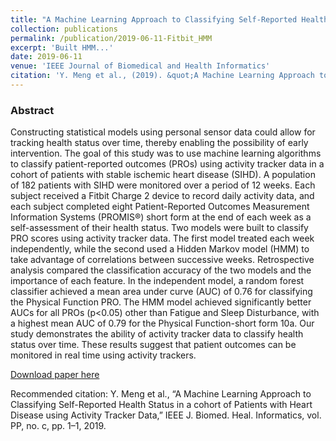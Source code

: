 ```yaml
---
title: "A Machine Learning Approach to Classifying Self-Reported Health Status in a cohort of Patients with Heart Disease using Activity Tracker Data"
collection: publications
permalink: /publication/2019-06-11-Fitbit_HMM
excerpt: 'Built HMM...'
date: 2019-06-11
venue: 'IEEE Journal of Biomedical and Health Informatics'
citation: 'Y. Meng et al., (2019). &quot;A Machine Learning Approach to Classifying Self-Reported Health Status in a cohort of Patients with Heart Disease using Activity Tracker Data.&quot; <i>IEEE Journal of Biomedical and Health Informatics</i>.'
---
```

### Abstract
Constructing statistical models using personal sensor data could allow for tracking health status over time, thereby enabling the possibility of early intervention. The goal of this study was to use machine learning algorithms to classify patient-reported outcomes (PROs) using activity tracker data in a cohort of patients with stable ischemic heart disease (SIHD). A population of 182 patients with SIHD were monitored over a period of 12 weeks. Each subject received a Fitbit Charge 2 device to record daily activity data, and each subject completed eight Patient-Reported Outcomes Measurement Information Systems (PROMIS®) short form at the end of each week as a self-assessment of their health status. Two models were built to classify PRO scores using activity tracker data. The first model treated each week independently, while the second used a Hidden Markov model (HMM) to take advantage of correlations between successive weeks. Retrospective analysis compared the classification accuracy of the two models and the importance of each feature. In the independent model, a random forest classifier achieved a mean area under curve (AUC) of 0.76 for classifying the Physical Function PRO. The HMM model achieved significantly better AUCs for all PROs (p<0.05) other than Fatigue and Sleep Disturbance, with a highest mean AUC of 0.79 for the Physical Function-short form 10a. Our study demonstrates the ability of activity tracker data to classify health status over time. These results suggest that patient outcomes can be monitored in real time using activity trackers.

[Download paper here](https://ieeexplore.ieee.org/document/8734713)

Recommended citation: Y. Meng et al., “A Machine Learning Approach to Classifying Self-Reported Health Status in a cohort of Patients with Heart Disease using Activity Tracker Data,” IEEE J. Biomed. Heal. Informatics, vol. PP, no. c, pp. 1–1, 2019.
